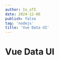 ```yaml
---
author: Io_oTI
date: 2024-12-06
publish: false
tag: 'nodejs'
title: 'Vue Data UI'
---
```


# Vue Data UI
